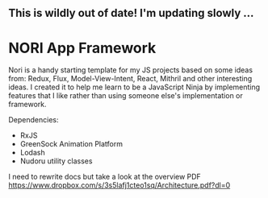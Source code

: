 ## This is wildly out of date! I'm updating slowly ...

# NORI App Framework

Nori is a handy starting template for my JS projects based on some ideas from: Redux, Flux, Model-View-Intent, React, Mithril and other interesting ideas. I created it to help me learn to be a JavaScript Ninja by implementing features that I like rather than using someone else's implementation or framework.

Dependencies:
- RxJS
- GreenSock Animation Platform
- Lodash
- Nudoru utility classes

I need to rewrite docs but take a look at the overview PDF
https://www.dropbox.com/s/3s5lafj1cteo1sq/Architecture.pdf?dl=0


